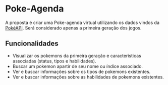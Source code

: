 # Poke-Agenda

A proposta é criar uma Poke-agenda virtual utilizando os dados vindos da [PokéAPI](https://pokeapi.co/). Será considerado apenas a primeira geração dos jogos. 

## Funcionalidades
* Visualizar os pokemons da primeira geração e caracteristicas associadas (status, tipos e habilidades).
* Buscar um pokemon apartir de seu nome ou índice associado.
* Ver e buscar informações sobre os tipos de pokemons existentes. 
* Ver e buscar informações sobre as habilidades de pokemons existentes. 